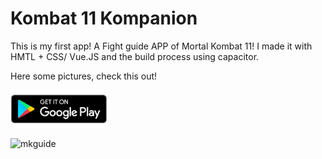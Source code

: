 # Kombat 11 Kompanion
This is my first app! A Fight guide APP of Mortal Kombat 11!
I made it with HMTL + CSS/ Vue.JS and the build process using capacitor.

Here some pictures, check this out!

<a target="_blank" href="https://play.google.com/store/apps/details?id=com.fightingguide.tacomadomes.app" title="play store">
  <img alt="google play store Logo" height="60" src="./playstore.png"></a>

![mkguide](https://github.com/emslima/privacy-policy/assets/97680176/054dc993-b213-4785-b751-f2e282abc640)
